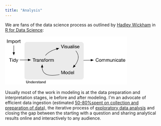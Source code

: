 ```yaml
---
title: "Analysis"
---
```



We are fans of the data science process as outlined by [Hadley Wickham](http://hadley.nz/) in [R for Data Science](http://r4ds.had.co.nz/):

<img src="/images/r4ds_data-science.png" width=400>

Usually most of the work in modeling is at the data preparation and interpretation stages, ie before and after modeling. I'm an advocate of efficient data ingestion (estimated [50-80%spent on collection and preparation of data](http://www.nytimes.com/2014/08/18/technology/for-big-data-scientists-hurdle-to-insights-is-janitor-work.html?_r=0)), the iterative process of [exploratory data analysis](https://en.wikipedia.org/wiki/Exploratory_data_analysis) and closing the gap between the starting with a question and sharing analytical results online and interactively to any audience.